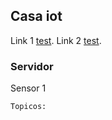 ## Casa iot

Link 1 [test](https://.../).
Link 2 [test](https://.../).

### Servidor
Sensor 1

```
Topicos:

```
<!--
-->

